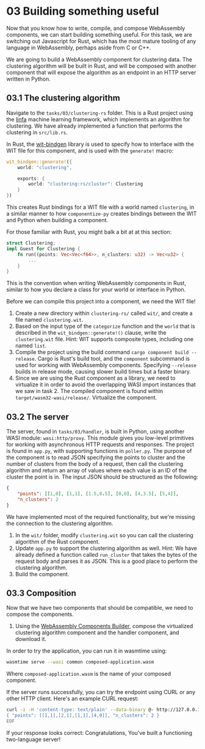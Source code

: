 # 03 Building something useful

Now that you know how to write, compile, and compose WebAssembly components, we can start building something useful. For this task, we are switching out Javascript for Rust, which has the most mature tooling of any language in WebAssembly, perhaps aside from C or C++.

We are going to build a WebAssembly component for clustering data. The clustering algorithm will be built in Rust, and will be composed with another component that will expose the algorithm as an endpoint in an HTTP server written in Python.

## 03.1 The clustering algorithm

Navigate to the `tasks/03/clustering-rs` folder. This is a Rust project using the [linfa](https://github.com/rust-ml/linfa) machine learning framework, which implements an algorithm for clustering. We have already implemented a function that performs the clustering in `src/lib.rs`. 

In Rust, the [wit-bindgen](https://github.com/bytecodealliance/wit-bindgen) library is used to specify how to interface with the WIT file for this component, and is used with the `generate!` macro:

```rust
wit_bindgen::generate!({
    world: "clustering",

    exports: {
        world: "clustering:rs/cluster": Clustering
    }
})
```

This creates Rust bindings for a WIT file with a world named `clustering`, in a similar manner to how `componentize-py` creates bindings between the WIT and Python when building a component.

For those familiar with Rust, you might balk a bit at at this section:

```rust
struct Clustering;
impl Guest for Clustering {
    fn run((points: Vec<Vec<f64>>, n_clusters: u32) -> Vec<u32> { 
        ...
    }
}
```
This is the convention when writing WebAssembly components in Rust, similar to how you declare a class for your world or interface in Python.

Before we can compile this project into a component, we need the WIT file!

1. Create a new directory within `clustering-rs/` called `wit/`, and create a file named `clustering.wit`.
2. Based on the input type of the `categorize` function and the `world` that is described in the `wit_bindgen::generate!()` clause, write the `clustering.wit` file. Hint: WIT supports composite types, including one named `list`.
3. Compile the project using the build command `cargo component build --release`. Cargo is Rust's build tool, and the `component` subcommand is used for working with WebAssembly components. Specifying `--release` builds in release mode, causing slower build times but a faster binary.
4. Since we are using the Rust component as a library, we need to virtualize it in order to avoid the overlapping WASI import instances that we saw in task 2. The compiled component is found within `target/wasm32-wasi/release/`. Virtualize the component.

## 03.2 The server

The server, found in `tasks/03/handler`, is built in Python, using another WASI module: `wasi:http/proxy`. This module gives you low-level primitives for working with asynchronous HTTP requests and responses. The project is found in `app.py`, with supporting functions in `poller.py`. The purpose of the component is to read JSON specifying the points to cluster and the number of clusters from the body of a request, then call the clustering algorithm and return an array of values where each value is an ID of the cluster the point is in. The input JSON should be structured as the following:

```json
{
    "points": [[1,0], [1,1], [1.5,0.5], [0,0], [4,3.5], [5,4]],
    "n_clusters": 2
}
```

We have implemented most of the required functionality, but we're missing the connection to the clustering algorithm.

1. In the `wit/` folder, modify `clustering.wit` so you can call the clustering algorithm of the Rust component.
2. Update `app.py` to support the clustering algorithm as well. Hint: We have already defined a function called `run_cluster` that takes the bytes of the request body and parses it as JSON. This is a good place to perform the clustering algorithm.
3. Build the component.

## 03.3 Composition

Now that we have two components that should be compatible, we need to compose the components.

1. Using the [WebAssembly Components Builder](https://wasmbuilder.app/), compose the virtualized clustering algorithm component and the handler component, and download it.

In order to try the application, you can run it in wasmtime using:

```bash
wasmtime serve --wasi common composed-application.wasm
```

Where `composed-application.wasm` is the name of your composed component.

If the server runs successfully, you can try the endpoint using CURL or any other HTTP client. Here's an example CURL request:

```bash
curl -i -H 'content-type: text/plain' --data-binary @- http://127.0.0.1:8080/cluster <<EOF
{ "points": [[1,1],[2,1],[1,1],[4,0]], "n_clusters": 2 }
EOF
```

If your response looks correct: Congratulations, You've built a functioning two-language server!
